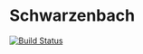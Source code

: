 # Schwarzenbach

[![Build Status](https://github.com/Trumpf9sNell/Schwarzenbach.jl/actions/workflows/CI.yml/badge.svg?branch=main)](https://github.com/Trumpf9sNell/Schwarzenbach.jl/actions/workflows/CI.yml?query=branch%3Amain)
